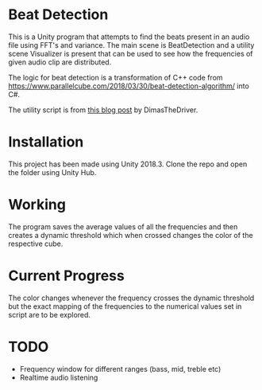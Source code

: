 # Beat Detection
This is a Unity program that attempts to find the beats present in an audio file using FFT's and variance. The main scene is BeatDetection and a utility scene Visualizer is present that can be used to see how the frequencies of given audio clip are distributed.

The logic for beat detection is a transformation of C++ code from https://www.parallelcube.com/2018/03/30/beat-detection-algorithm/ into C#.

The utility script is from [this blog post](http://www.41post.com/?p=4776) by DimasTheDriver.

# Installation
This project has been made using Unity 2018.3. Clone the repo and open the folder using Unity Hub.

# Working
The program saves the average values of all the frequencies and then creates a dynamic threshold which when crossed changes the color of the 
respective cube.

# Current Progress
The color changes whenever the frequency crosses the dynamic threshold but the exact mapping of the frequencies to the numerical values set in 
script are to be explored. 

# TODO
- Frequency window for different ranges (bass, mid, treble etc)
- Realtime audio listening
